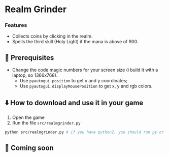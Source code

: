 # Realm Grinder

### Features

- Collects coins by clicking in the realm.
- Spells the third skill (Holy Light) if the mana is above of 900.

## 🎲 Prerequisites

- Change the code magic numbers for your screen size (i build it with a laptop, so 1366x768).
  - Use `pyautogui.position` to get x and y coordinates;
  - Use `pyautogui.displayMousePosition` to get x, y and rgb colors.

## ⬇️ How to download and use it in your game

1. Open the game
2. Run the file `src/realmgrinder.py`

```bash
python src/realmgrinder.py # if you have python2, you should run py or python3 instead
```

## 📜 Coming soon
